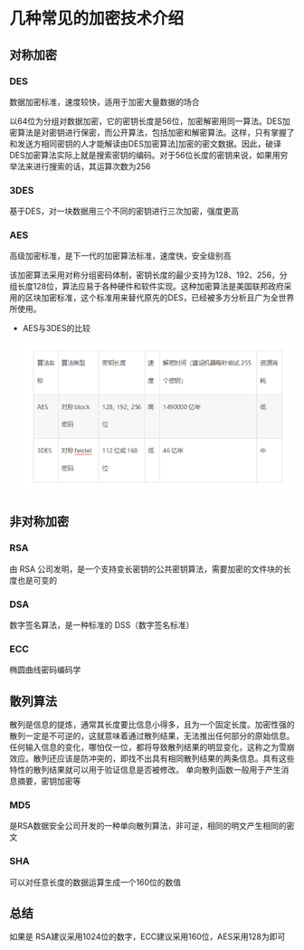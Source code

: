# 几种常见的加密技术介绍



## 对称加密

### DES  

数据加密标准，速度较快，适用于加密大量数据的场合

以64位为分组对数据加密，它的密钥长度是56位，加密解密用同一算法。DES加密算法是对密钥进行保密，而公开算法，包括加密和解密算法。这样，只有掌握了和发送方相同密钥的人才能解读由DES加密算法]加密的密文数据。因此，破译DES加密算法实际上就是搜索密钥的编码。对于56位长度的密钥来说，如果用穷举法来进行搜索的话，其运算次数为256

### 3DES

基于DES，对一块数据用三个不同的密钥进行三次加密，强度更高

### AES

高级加密标准，是下一代的加密算法标准，速度快，安全级别高

该加密算法采用对称分组密码体制，密钥长度的最少支持为128、192、256，分组长度128位，算法应易于各种硬件和软件实现。这种加密算法是美国联邦政府采用的区块加密标准，这个标准用来替代原先的DES，已经被多方分析且广为全世界所使用。

+ AES与3DES的比较

  ![AES与3DES对比](.assets/AES与3DES对比.png)





## 非对称加密

### RSA

由 RSA 公司发明，是一个支持变长密钥的公共密钥算法，需要加密的文件块的长度也是可变的

### DSA

数字签名算法，是一种标准的 DSS（数字签名标准）

### ECC

椭圆曲线密码编码学



## 散列算法

散列是信息的提炼，通常其长度要比信息小得多，且为一个固定长度。加密性强的散列一定是不可逆的，这就意味着通过散列结果，无法推出任何部分的原始信息。任何输入信息的变化，哪怕仅一位，都将导致散列结果的明显变化，这称之为雪崩效应。散列还应该是防冲突的，即找不出具有相同散列结果的两条信息。具有这些特性的散列结果就可以用于验证信息是否被修改。
单向散列函数一般用于产生消息摘要，密钥加密等

### MD5

是RSA数据安全公司开发的一种单向散列算法，非可逆，相同的明文产生相同的密文

### SHA

可以对任意长度的数据运算生成一个160位的数值



## 总结

如果是 RSA建议采用1024位的数字，ECC建议采用160位，AES采用128为即可